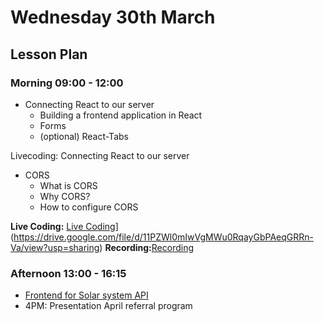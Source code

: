 # Wednesday 30th March

## Lesson Plan

### Morning 09:00 - 12:00

+ Connecting React to our server 
  + Building a frontend application in React
  + Forms
  + (optional) React-Tabs

Livecoding: Connecting React to our server
+ CORS 
  + What is CORS
  + Why CORS?
  + How to configure CORS

**Live Coding:** [Live Coding](https://github.com/GillesDCI/cors-example-e072)](https://drive.google.com/file/d/11PZWl0mIwVgMWu0RqayGbPAeqGRRn-Va/view?usp=sharing)
**Recording:**[Recording](https://drive.google.com/file/d/11PZWl0mIwVgMWu0RqayGbPAeqGRRn-Va/view?usp=sharing)
  
### Afternoon 13:00 - 16:15

+ [Frontend for Solar system API](https://github.com/FrancoSpeziali/react-solar-system)
+ 4PM: Presentation April referral program

